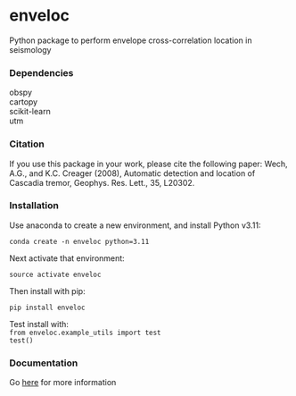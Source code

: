 # enveloc
Python package to perform envelope cross-correlation location in seismology

### Dependencies
obspy<br>
cartopy<br>
scikit-learn<br>
utm<br>

### Citation
If you use this package in your work, please cite the following paper: Wech, A.G., and K.C. Creager (2008), Automatic detection and location of Cascadia tremor, Geophys. Res. Lett., 35, L20302.

### Installation
Use anaconda to create a new environment, and install Python v3.11:<br>

`conda create -n enveloc python=3.11`<br>

Next activate that environment:<br>

`source activate enveloc`<br>

Then install with pip:<br>

`pip install enveloc`<br>

Test install with:<br>
`from enveloc.example_utils import test`<br>
`test()`<br>

### Documentation

Go [here](https://enveloc.readthedocs.io/) for more information<br>
